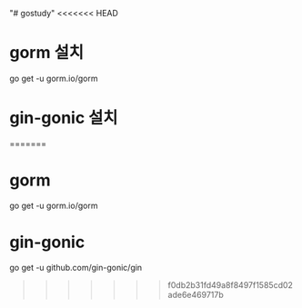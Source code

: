 "# gostudy" 
<<<<<<< HEAD
# gorm 설치
go get -u gorm.io/gorm

# gin-gonic 설치
=======

# gorm
go get -u gorm.io/gorm

# gin-gonic

go get -u github.com/gin-gonic/gin
>>>>>>> f0db2b31fd49a8f8497f1585cd02ade6e469717b
